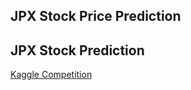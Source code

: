 ## JPX Stock Price Prediction
## JPX Stock Prediction
[Kaggle Competition](https://www.kaggle.com/competitions/jpx-tokyo-stock-exchange-prediction/overview)

